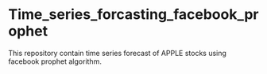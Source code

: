# Time_series_forcasting_facebook_prophet
This repository contain time series forecast of APPLE stocks using facebook prophet algorithm.
